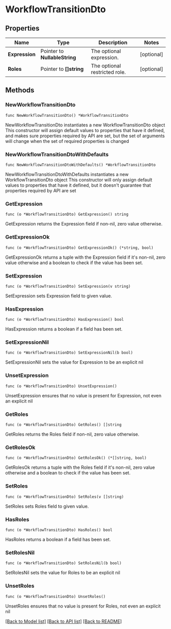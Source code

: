 # WorkflowTransitionDto

## Properties

Name | Type | Description | Notes
------------ | ------------- | ------------- | -------------
**Expression** | Pointer to **NullableString** | The optional expression. | [optional] 
**Roles** | Pointer to **[]string** | The optional restricted role. | [optional] 

## Methods

### NewWorkflowTransitionDto

`func NewWorkflowTransitionDto() *WorkflowTransitionDto`

NewWorkflowTransitionDto instantiates a new WorkflowTransitionDto object
This constructor will assign default values to properties that have it defined,
and makes sure properties required by API are set, but the set of arguments
will change when the set of required properties is changed

### NewWorkflowTransitionDtoWithDefaults

`func NewWorkflowTransitionDtoWithDefaults() *WorkflowTransitionDto`

NewWorkflowTransitionDtoWithDefaults instantiates a new WorkflowTransitionDto object
This constructor will only assign default values to properties that have it defined,
but it doesn't guarantee that properties required by API are set

### GetExpression

`func (o *WorkflowTransitionDto) GetExpression() string`

GetExpression returns the Expression field if non-nil, zero value otherwise.

### GetExpressionOk

`func (o *WorkflowTransitionDto) GetExpressionOk() (*string, bool)`

GetExpressionOk returns a tuple with the Expression field if it's non-nil, zero value otherwise
and a boolean to check if the value has been set.

### SetExpression

`func (o *WorkflowTransitionDto) SetExpression(v string)`

SetExpression sets Expression field to given value.

### HasExpression

`func (o *WorkflowTransitionDto) HasExpression() bool`

HasExpression returns a boolean if a field has been set.

### SetExpressionNil

`func (o *WorkflowTransitionDto) SetExpressionNil(b bool)`

 SetExpressionNil sets the value for Expression to be an explicit nil

### UnsetExpression
`func (o *WorkflowTransitionDto) UnsetExpression()`

UnsetExpression ensures that no value is present for Expression, not even an explicit nil
### GetRoles

`func (o *WorkflowTransitionDto) GetRoles() []string`

GetRoles returns the Roles field if non-nil, zero value otherwise.

### GetRolesOk

`func (o *WorkflowTransitionDto) GetRolesOk() (*[]string, bool)`

GetRolesOk returns a tuple with the Roles field if it's non-nil, zero value otherwise
and a boolean to check if the value has been set.

### SetRoles

`func (o *WorkflowTransitionDto) SetRoles(v []string)`

SetRoles sets Roles field to given value.

### HasRoles

`func (o *WorkflowTransitionDto) HasRoles() bool`

HasRoles returns a boolean if a field has been set.

### SetRolesNil

`func (o *WorkflowTransitionDto) SetRolesNil(b bool)`

 SetRolesNil sets the value for Roles to be an explicit nil

### UnsetRoles
`func (o *WorkflowTransitionDto) UnsetRoles()`

UnsetRoles ensures that no value is present for Roles, not even an explicit nil

[[Back to Model list]](../README.md#documentation-for-models) [[Back to API list]](../README.md#documentation-for-api-endpoints) [[Back to README]](../README.md)


